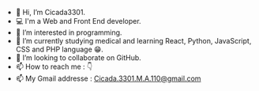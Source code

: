 - 👋 Hi, I’m Cicada3301.
- 💻 I'm a Web and Front End developer.
- 👀 I’m interested in programming.
- 🌱 I’m currently studying medical and learning React, Python, JavaScript, CSS and PHP language 😁.
- 💞️ I’m looking to collaborate on GitHub.
- 📫 How to reach me : 👇 
- 📫 My Gmail addresse : Cicada.3301.M.A.110@gmail.com

<!---
Cicada3301110/Cicada3301110 is a ✨ special ✨ repository because its `README.md` (this file) appears on your GitHub profile.
You can click the Preview link to take a look at your changes.
--->
